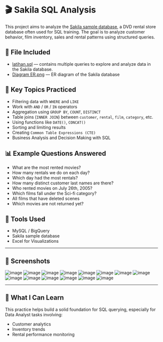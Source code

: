 # 🎬 Sakila SQL Analysis

This project aims to analyze the [Sakila sample database](https://dev.mysql.com/doc/sakila/en/), a DVD rental store database often used for SQL training. The goal is to analyze customer behavior, film inventory, sales and rental patterns using structured queries.

## 📁 File Included
- [latihan.sql](https://github.com/muhammadmitchell/Portofolio-Data-Analyst/blob/2a113919aa65bb227bc0cd893b91fc9b662c2b7a/sakila-sql-analysis/latihan.sql) — contains multiple queries to explore and analyze data in the Sakila database.
- [Diagram ER.png](https://github.com/muhammadmitchell/Portofolio-Data-Analyst/blob/544e4952102d2b9076a3196bce911c86e2ecef37/sakila-sql-analysis/Diagram%20ER.png) —  ER diagram of the Sakila database

## 🧠 Key Topics Practiced
- Filtering data with `WHERE` and `LIKE`
- Work with `AND` / `OR` / `IN` operators
- Aggregation using `GROUP BY`, `COUNT`, `DISTINCT`
- Table joins (`INNER JOIN`) between `customer`, `rental`, `film`, `category`, etc.
- Using functions like `DATE()`, `CONCAT()`
- Sorting and limiting results
- Creating `Common Table Expressions (CTE)`
- Business Analysis and Decision Making with SQL

## 📊 Example Questions Answered
- What are the most rented movies?
- How many rentals we do on each day?
- Which day had the most rentals?
- How many distinct customer last names are there?
- Who rented movies on July 26th, 2005?
- Which films fall under the Sci-fi category?
- All films that have deleted scenes
- Which movies are not returned yet?

## 🧰 Tools Used
- MySQL / BigQuery
- Sakila sample database
- Excel for Visualizations

---

## 📸 Screenshots 
![image](https://github.com/user-attachments/assets/d8c4f29e-bf3b-4f7e-9b49-f1fc5a436a7c)
![image](https://github.com/user-attachments/assets/62e1b358-884d-44ad-b65e-25e257acfe8f)
![image](https://github.com/user-attachments/assets/8e98f912-42a5-4a3a-9acb-f860e560950c)
![image](https://github.com/user-attachments/assets/5774fb89-0782-4c2f-ad4b-7db3a56e063e)
![image](https://github.com/user-attachments/assets/978bd3f7-1554-4992-92a4-73e207a33628)
![image](https://github.com/user-attachments/assets/d0d33ac5-497b-4fc5-a2a7-8f8ce9e41336)
![image](https://github.com/user-attachments/assets/3dfa60e3-a8d6-4c21-94fb-29a3b362d825)
![image](https://github.com/user-attachments/assets/be8c2135-50c2-4fb2-9acb-9fe579f0e163)
![image](https://github.com/user-attachments/assets/db424980-995d-4537-9c4d-ece79eef94b0)
![image](https://github.com/user-attachments/assets/d38571df-ba52-4b39-b12f-ebaa41848dab)
![image](https://github.com/user-attachments/assets/63846e4e-16ce-41e9-a63a-8851d5e3d643)
![image](https://github.com/user-attachments/assets/1c2d31b3-275a-4652-9cbf-8a90df603786)
![image](https://github.com/user-attachments/assets/f1d81649-28ed-4849-bfe6-ce1ddc7959a6)
![image](https://github.com/user-attachments/assets/090ed675-5df0-4380-9910-389b095e0c47)

---

## 🧩 What I Can Learn
This practice helps build a solid foundation for SQL querying, especially for Data Analyst tasks involving:
- Customer analytics
- Inventory trends
- Rental performance monitoring

